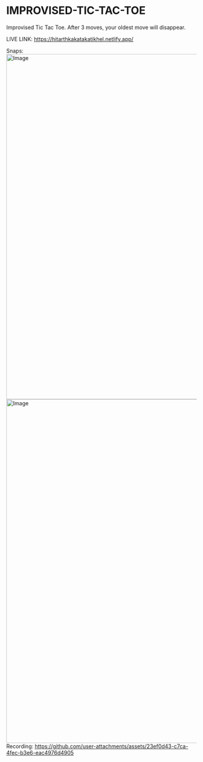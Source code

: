 # IMPROVISED-TIC-TAC-TOE
Improvised Tic Tac Toe. After 3 moves, your oldest move will disappear.

LIVE LINK: https://hitarthkakatakatikhel.netlify.app/

Snaps:
<img width="1917" height="912" alt="Image" src="https://github.com/user-attachments/assets/3545fa0c-af33-48ed-a083-5d99b4135ec1" />
<img width="1918" height="908" alt="Image" src="https://github.com/user-attachments/assets/ed3d5519-b4c0-490d-9f1b-b86936d897c3" />
Recording:
https://github.com/user-attachments/assets/23ef0d43-c7ca-4fec-b3e6-eac4976d4905
